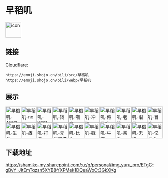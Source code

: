 # 早稻叽
<img src="https://emoji.shojo.cn/bili/src/早稻叽/icon.png" width="50" height="50" alt="icon">

## 链接
Cloudflare:
```
https://emoji.shojo.cn/bili/src/早稻叽
https://emoji.shojo.cn/bili/webp/早稻叽
```
## 展示
<img src="https://emoji.shojo.cn/bili/src/早稻叽/早稻叽-AWSL.png" width="50" height="50" alt="早稻叽-AWSL"><img src="https://emoji.shojo.cn/bili/src/早稻叽/早稻叽-no.png" width="50" height="50" alt="早稻叽-no"><img src="https://emoji.shojo.cn/bili/src/早稻叽/早稻叽-YES!.png" width="50" height="50" alt="早稻叽-YES!"><img src="https://emoji.shojo.cn/bili/src/早稻叽/早稻叽-馋.png" width="50" height="50" alt="早稻叽-馋"><img src="https://emoji.shojo.cn/bili/src/早稻叽/早稻叽-嘲笑.png" width="50" height="50" alt="早稻叽-嘲笑"><img src="https://emoji.shojo.cn/bili/src/早稻叽/早稻叽-冲鸭.png" width="50" height="50" alt="早稻叽-冲鸭"><img src="https://emoji.shojo.cn/bili/src/早稻叽/早稻叽-薅呆毛.png" width="50" height="50" alt="早稻叽-薅呆毛"><img src="https://emoji.shojo.cn/bili/src/早稻叽/早稻叽-老婆.png" width="50" height="50" alt="早稻叽-老婆"><img src="https://emoji.shojo.cn/bili/src/早稻叽/早稻叽-泪目.png" width="50" height="50" alt="早稻叽-泪目"><img src="https://emoji.shojo.cn/bili/src/早稻叽/早稻叽-冒头.png" width="50" height="50" alt="早稻叽-冒头"><img src="https://emoji.shojo.cn/bili/src/早稻叽/早稻叽-生气.png" width="50" height="50" alt="早稻叽-生气"><img src="https://emoji.shojo.cn/bili/src/早稻叽/早稻叽-瘫.png" width="50" height="50" alt="早稻叽-瘫"><img src="https://emoji.shojo.cn/bili/src/早稻叽/早稻叽-打嗝.png" width="50" height="50" alt="早稻叽-打嗝"><img src="https://emoji.shojo.cn/bili/src/早稻叽/早稻叽-元气满满.png" width="50" height="50" alt="早稻叽-元气满满"><img src="https://emoji.shojo.cn/bili/src/早稻叽/早稻叽-比心.png" width="50" height="50" alt="早稻叽-比心"><img src="https://emoji.shojo.cn/bili/src/早稻叽/早稻叽-戳.png" width="50" height="50" alt="早稻叽-戳"><img src="https://emoji.shojo.cn/bili/src/早稻叽/早稻叽-牛啊.png" width="50" height="50" alt="早稻叽-牛啊"><img src="https://emoji.shojo.cn/bili/src/早稻叽/早稻叽-亲亲.png" width="50" height="50" alt="早稻叽-亲亲"><img src="https://emoji.shojo.cn/bili/src/早稻叽/早稻叽-无语.png" width="50" height="50" alt="早稻叽-无语"><img src="https://emoji.shojo.cn/bili/src/早稻叽/早稻叽-亿点点.png" width="50" height="50" alt="早稻叽-亿点点">

## 下载地址

https://shamiko-my.sharepoint.com/:u:/g/personal/img_yuru_pro/ETgC-gBvY_JItEmTqzsn5XYB8YXPMek1DQeaWoCt3GkXKg